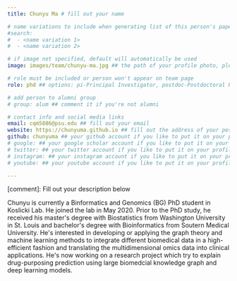 ```yaml
---
title: Chunyu Ma # fill out your name

# name variations to include when generating list of this person's papers
#search:
#  - <name variation 1>
#  - <name variation 2>

# if image not specified, default will automatically be used
image: images/team/chunyu-ma.jpg ## the path of your profile photo, please put it under 'images/team' and name it as firstname-lastname.jpg

# role must be included or person won't appear on team page
role: phd ## options: pi-Principal Investigator, postdoc-Postdoctoral Researcher, phd-PhD Student, masters-Master's Student, undergrad-Undergraduate Student, highschool-High School Student, programmer-Software Engineer

# add person to alumni group
# group: alum ## comment it if you're not alumni

# contact info and social media links
email: cqm5886@psu.edu ## fill out your email
website: https://chunyuma.github.io ## fill out the address of your pesonal website if you have or your linkedin profile if you like
github: chunyuma ## your github account if you like to put it on your profile
# google: ## your google scholar account if you like to put it on your profile
# twitter: ## your twitter account if you like to put it on your profile
# instagram: ## your instagram account if you like to put it on your profile
# youtube: ## your youtube account if you like to put it on your profile

---
```

[comment]: Fill out your description below 

Chunyu is currently a Binformatics and Genomics (BG) PhD student in Koslicki Lab. He joined the lab in May 2020. Prior to the PhD study, he received his master's degree with Biostatistics from Washington University in St. Louis and bachelor's degree with Bioinformatics from Soutern Medical University. He's interested in developing or applying the graph theory and machine learning methods to integrate different biomedical data in a high-efficient fashion and translating the multidimensional omics data into clinical applications. He's now working on a research project which try to explain drug-purposing prediction using large biomedcial knowledge graph and deep learning models.
